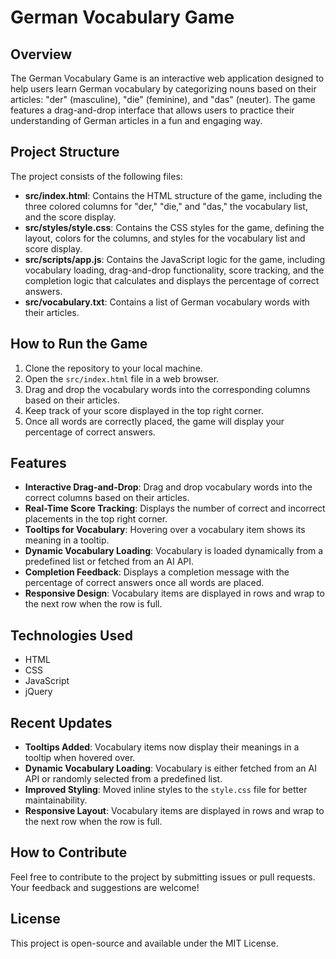 # German Vocabulary Game

## Overview
The German Vocabulary Game is an interactive web application designed to help users learn German vocabulary by categorizing nouns based on their articles: "der" (masculine), "die" (feminine), and "das" (neuter). The game features a drag-and-drop interface that allows users to practice their understanding of German articles in a fun and engaging way.

## Project Structure
The project consists of the following files:

- **src/index.html**: Contains the HTML structure of the game, including the three colored columns for "der," "die," and "das," the vocabulary list, and the score display.
- **src/styles/style.css**: Contains the CSS styles for the game, defining the layout, colors for the columns, and styles for the vocabulary list and score display.
- **src/scripts/app.js**: Contains the JavaScript logic for the game, including vocabulary loading, drag-and-drop functionality, score tracking, and the completion logic that calculates and displays the percentage of correct answers.
- **src/vocabulary.txt**: Contains a list of German vocabulary words with their articles.

## How to Run the Game
1. Clone the repository to your local machine.
2. Open the `src/index.html` file in a web browser.
3. Drag and drop the vocabulary words into the corresponding columns based on their articles.
4. Keep track of your score displayed in the top right corner.
5. Once all words are correctly placed, the game will display your percentage of correct answers.

## Features
- **Interactive Drag-and-Drop**: Drag and drop vocabulary words into the correct columns based on their articles.
- **Real-Time Score Tracking**: Displays the number of correct and incorrect placements in the top right corner.
- **Tooltips for Vocabulary**: Hovering over a vocabulary item shows its meaning in a tooltip.
- **Dynamic Vocabulary Loading**: Vocabulary is loaded dynamically from a predefined list or fetched from an AI API.
- **Completion Feedback**: Displays a completion message with the percentage of correct answers once all words are placed.
- **Responsive Design**: Vocabulary items are displayed in rows and wrap to the next row when the row is full.

## Technologies Used
- HTML
- CSS
- JavaScript
- jQuery

## Recent Updates
- **Tooltips Added**: Vocabulary items now display their meanings in a tooltip when hovered over.
- **Dynamic Vocabulary Loading**: Vocabulary is either fetched from an AI API or randomly selected from a predefined list.
- **Improved Styling**: Moved inline styles to the `style.css` file for better maintainability.
- **Responsive Layout**: Vocabulary items are displayed in rows and wrap to the next row when the row is full.

## How to Contribute
Feel free to contribute to the project by submitting issues or pull requests. Your feedback and suggestions are welcome!

## License
This project is open-source and available under the MIT License.